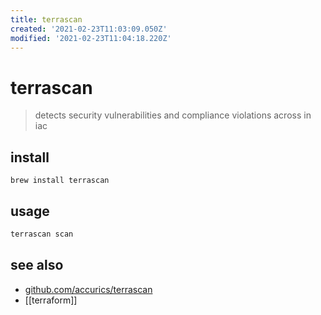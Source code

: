 ```yaml
---
title: terrascan
created: '2021-02-23T11:03:09.050Z'
modified: '2021-02-23T11:04:18.220Z'
---
```


# terrascan

> detects security vulnerabilities and compliance violations across in iac

## install
`brew install terrascan`

## usage
```sh
terrascan scan
```

## see also
- [github.com/accurics/terrascan](https://github.com/accurics/terrascan)
- [[terraform]]
